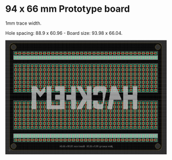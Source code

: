 # 94 x 66 mm Prototype board

1mm trace width.

Hole spacing: 88.9 x 60.96 - Board size: 93.98 x 66.04.

![preview](./preview.png)


